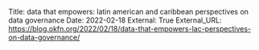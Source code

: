 Title: data that empowers: latin american and caribbean perspectives on data governance
Date: 2022-02-18
External: True
External_URL: https://blog.okfn.org/2022/02/18/data-that-empowers-lac-perspectives-on-data-governance/

